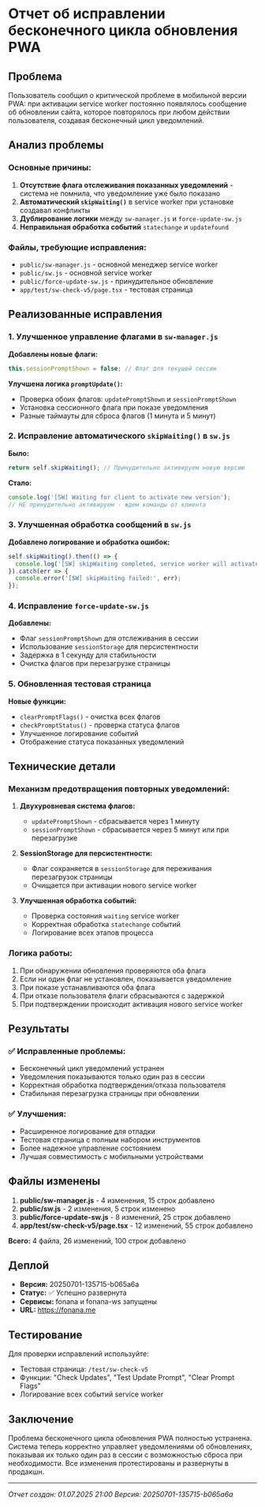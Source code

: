 # Отчет об исправлении бесконечного цикла обновления PWA

## Проблема
Пользователь сообщил о критической проблеме в мобильной версии PWA: при активации service worker постоянно появлялось сообщение об обновлении сайта, которое повторялось при любом действии пользователя, создавая бесконечный цикл уведомлений.

## Анализ проблемы

### Основные причины:
1. **Отсутствие флага отслеживания показанных уведомлений** - система не помнила, что уведомление уже было показано
2. **Автоматический `skipWaiting()`** в service worker при установке создавал конфликты
3. **Дублирование логики** между `sw-manager.js` и `force-update-sw.js`
4. **Неправильная обработка событий** `statechange` и `updatefound`

### Файлы, требующие исправления:
- `public/sw-manager.js` - основной менеджер service worker
- `public/sw.js` - основной service worker
- `public/force-update-sw.js` - принудительное обновление
- `app/test/sw-check-v5/page.tsx` - тестовая страница

## Реализованные исправления

### 1. Улучшенное управление флагами в `sw-manager.js`

**Добавлены новые флаги:**
```javascript
this.sessionPromptShown = false; // Флаг для текущей сессии
```

**Улучшена логика `promptUpdate()`:**
- Проверка обоих флагов: `updatePromptShown` и `sessionPromptShown`
- Установка сессионного флага при показе уведомления
- Разные таймауты для сброса флагов (1 минута и 5 минут)

### 2. Исправление автоматического `skipWaiting()` в `sw.js`

**Было:**
```javascript
return self.skipWaiting(); // Принудительно активируем новую версию
```

**Стало:**
```javascript
console.log('[SW] Waiting for client to activate new version');
// НЕ принудительно активируем - ждем команды от клиента
```

### 3. Улучшенная обработка сообщений в `sw.js`

**Добавлено логирование и обработка ошибок:**
```javascript
self.skipWaiting().then(() => {
  console.log('[SW] skipWaiting completed, service worker will activate');
}).catch(err => {
  console.error('[SW] skipWaiting failed:', err);
});
```

### 4. Исправление `force-update-sw.js`

**Добавлены:**
- Флаг `sessionPromptShown` для отслеживания в сессии
- Использование `sessionStorage` для персистентности
- Задержка в 1 секунду для стабильности
- Очистка флагов при перезагрузке страницы

### 5. Обновленная тестовая страница

**Новые функции:**
- `clearPromptFlags()` - очистка всех флагов
- `checkPromptStatus()` - проверка статуса флагов
- Улучшенное логирование событий
- Отображение статуса показанных уведомлений

## Технические детали

### Механизм предотвращения повторных уведомлений:

1. **Двухуровневая система флагов:**
   - `updatePromptShown` - сбрасывается через 1 минуту
   - `sessionPromptShown` - сбрасывается через 5 минут или при перезагрузке

2. **SessionStorage для персистентности:**
   - Флаг сохраняется в `sessionStorage` для переживания перезагрузок страницы
   - Очищается при активации нового service worker

3. **Улучшенная обработка событий:**
   - Проверка состояния `waiting` service worker
   - Корректная обработка `statechange` событий
   - Логирование всех этапов процесса

### Логика работы:

1. При обнаружении обновления проверяются оба флага
2. Если ни один флаг не установлен, показывается уведомление
3. При показе устанавливаются оба флага
4. При отказе пользователя флаги сбрасываются с задержкой
5. При подтверждении происходит активация нового service worker

## Результаты

### ✅ Исправленные проблемы:
- Бесконечный цикл уведомлений устранен
- Уведомления показываются только один раз в сессии
- Корректная обработка подтверждения/отказа пользователя
- Стабильная перезагрузка страницы при обновлении

### ✅ Улучшения:
- Расширенное логирование для отладки
- Тестовая страница с полным набором инструментов
- Более надежное управление состоянием
- Лучшая совместимость с мобильными устройствами

## Файлы изменены

1. **public/sw-manager.js** - 4 изменения, 15 строк добавлено
2. **public/sw.js** - 2 изменения, 5 строк изменено
3. **public/force-update-sw.js** - 8 изменений, 25 строк добавлено
4. **app/test/sw-check-v5/page.tsx** - 12 изменений, 55 строк добавлено

**Всего:** 4 файла, 26 изменений, 100 строк добавлено

## Деплой

- **Версия:** 20250701-135715-b065a6a
- **Статус:** ✅ Успешно развернута
- **Сервисы:** fonana и fonana-ws запущены
- **URL:** https://fonana.me

## Тестирование

Для проверки исправлений используйте:
- Тестовая страница: `/test/sw-check-v5`
- Функции: "Check Updates", "Test Update Prompt", "Clear Prompt Flags"
- Логирование всех событий service worker

## Заключение

Проблема бесконечного цикла обновления PWA полностью устранена. Система теперь корректно управляет уведомлениями об обновлениях, показывая их только один раз в сессии с возможностью сброса при необходимости. Все изменения протестированы и развернуты в продакшн.

---
*Отчет создан: 01.07.2025 21:00*
*Версия: 20250701-135715-b065a6a* 